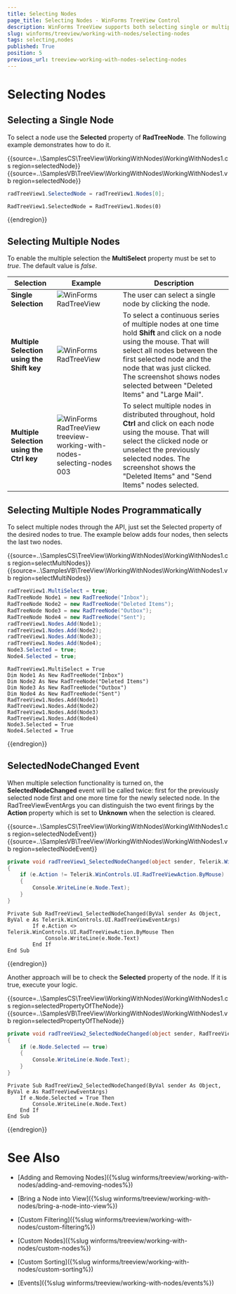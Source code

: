 ```yaml
---
title: Selecting Nodes
page_title: Selecting Nodes - WinForms TreeView Control
description: WinForms TreeView supports both selecting single or multiple nodes. This article shows how you can select nodes in the code. 
slug: winforms/treeview/working-with-nodes/selecting-nodes
tags: selecting,nodes
published: True
position: 5
previous_url: treeview-working-with-nodes-selecting-nodes
---
```


# Selecting Nodes

## Selecting a Single Node

To select a node use the __Selected__ property of __RadTreeNode__. The following example demonstrates how to do it.

{{source=..\SamplesCS\TreeView\WorkingWithNodes\WorkingWithNodes1.cs region=selectedNode}} 
{{source=..\SamplesVB\TreeView\WorkingWithNodes\WorkingWithNodes1.vb region=selectedNode}} 

````C#
radTreeView1.SelectedNode = radTreeView1.Nodes[0];

````
````VB.NET
RadTreeView1.SelectedNode = RadTreeView1.Nodes(0)

````

{{endregion}} 

## Selecting Multiple Nodes

To enable the multiple selection the __MultiSelect__ property must be set to *true*. The default value is *false*.


| __Selection__ | __Example__ | __Description__ |
|---------------|-------------|-----------------|
| __Single Selection__ |![WinForms RadTreeView ](images/treeview-working-with-nodes-selecting-nodes001.png)|The user can select a single node by clicking the node.|
| __Multiple Selection using the Shift key__ |![WinForms RadTreeView ](images/treeview-working-with-nodes-selecting-nodes002.png)|To select a continuous series of multiple nodes at one time hold __Shift__ and click on a node using the mouse. That will select all nodes between the first selected node and the node that was just clicked. The screenshot shows nodes selected between "Deleted Items" and "Large Mail".|
| __Multiple Selection using the Ctrl key__ |![WinForms RadTreeView treeview-working-with-nodes-selecting-nodes 003](images/treeview-working-with-nodes-selecting-nodes003.png)|To select multiple nodes in distributed throughout, hold __Ctrl__ and click on each node using the mouse. That will select the clicked node or unselect the previously selected nodes. The screenshot shows the "Deleted Items" and "Send Items" nodes selected.|

## Selecting Multiple Nodes Programmatically

To select multiple nodes through the API, just set the Selected property of the desired nodes to true. The example below adds four nodes, then selects the last two nodes.

{{source=..\SamplesCS\TreeView\WorkingWithNodes\WorkingWithNodes1.cs region=selectMultiNodes}} 
{{source=..\SamplesVB\TreeView\WorkingWithNodes\WorkingWithNodes1.vb region=selectMultiNodes}} 

````C#
radTreeView1.MultiSelect = true;
RadTreeNode Node1 = new RadTreeNode("Inbox");
RadTreeNode Node2 = new RadTreeNode("Deleted Items");
RadTreeNode Node3 = new RadTreeNode("Outbox");
RadTreeNode Node4 = new RadTreeNode("Sent");
radTreeView1.Nodes.Add(Node1);
radTreeView1.Nodes.Add(Node2);
radTreeView1.Nodes.Add(Node3);
radTreeView1.Nodes.Add(Node4);
Node3.Selected = true;
Node4.Selected = true;

````
````VB.NET
RadTreeView1.MultiSelect = True
Dim Node1 As New RadTreeNode("Inbox")
Dim Node2 As New RadTreeNode("Deleted Items")
Dim Node3 As New RadTreeNode("Outbox")
Dim Node4 As New RadTreeNode("Sent")
RadTreeView1.Nodes.Add(Node1)
RadTreeView1.Nodes.Add(Node2)
RadTreeView1.Nodes.Add(Node3)
RadTreeView1.Nodes.Add(Node4)
Node3.Selected = True
Node4.Selected = True

````

{{endregion}}

## SelectedNodeChanged Event

When multiple selection functionality is turned on, the __SelectedNodeChanged__ event will be called twice: first for the previously selected node first and one more time for the newly selected node. In the RadTreeViewEventArgs you can distinguish the two event firings by the __Action__ property which is set to __Unknown__ when the selection is cleared.

{{source=..\SamplesCS\TreeView\WorkingWithNodes\WorkingWithNodes1.cs region=selectedNodeEvent}} 
{{source=..\SamplesVB\TreeView\WorkingWithNodes\WorkingWithNodes1.vb region=selectedNodeEvent}}

````C#
private void radTreeView1_SelectedNodeChanged(object sender, Telerik.WinControls.UI.RadTreeViewEventArgs e)
{
    if (e.Action != Telerik.WinControls.UI.RadTreeViewAction.ByMouse)
    {
        Console.WriteLine(e.Node.Text);
    }
}

````
````VB.NET
Private Sub RadTreeView1_SelectedNodeChanged(ByVal sender As Object, ByVal e As Telerik.WinControls.UI.RadTreeViewEventArgs)
        If e.Action <> Telerik.WinControls.UI.RadTreeViewAction.ByMouse Then
            Console.WriteLine(e.Node.Text)
        End If
End Sub

````

{{endregion}}

Another approach will be to check the __Selected__ property of the node. If it is true, execute your logic.

{{source=..\SamplesCS\TreeView\WorkingWithNodes\WorkingWithNodes1.cs region=selectedPropertyOfTheNode}} 
{{source=..\SamplesVB\TreeView\WorkingWithNodes\WorkingWithNodes1.vb region=selectedPropertyOfTheNode}}

````C#
private void radTreeView2_SelectedNodeChanged(object sender, RadTreeViewEventArgs e)
{
    if (e.Node.Selected == true)
    {
        Console.WriteLine(e.Node.Text);
    }
}

````
````VB.NET
Private Sub RadTreeView2_SelectedNodeChanged(ByVal sender As Object, ByVal e As RadTreeViewEventArgs)
    If e.Node.Selected = True Then
        Console.WriteLine(e.Node.Text)
    End If
End Sub

````

{{endregion}}

# See Also
* [Adding and Removing Nodes]({%slug winforms/treeview/working-with-nodes/adding-and-removing-nodes%})

* [Bring a Node into View]({%slug winforms/treeview/working-with-nodes/bring-a-node-into-view%})

* [Custom Filtering]({%slug winforms/treeview/working-with-nodes/custom-filtering%})

* [Custom Nodes]({%slug winforms/treeview/working-with-nodes/custom-nodes%})

* [Custom Sorting]({%slug winforms/treeview/working-with-nodes/custom-sorting%})

* [Events]({%slug winforms/treeview/working-with-nodes/events%})

